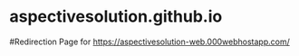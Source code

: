 # aspectivesolution.github.io

#Redirection Page for https://aspectivesolution-web.000webhostapp.com/
